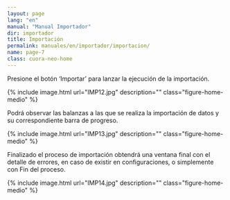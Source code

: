 ```yaml
---
layout: page
lang: "en"
manual: "Manual Importador"
dir: importador
title: Importación
permalink: manuales/en/importador/importacion/
name: page-7
class: cuora-neo-home
---
```


Presione el botón ‘Importar’ para lanzar la ejecución de la importación.

{% include image.html url="IMP12.jpg" description="" class="figure-home-medio" %}


Podrá observar las balanzas a las que se realiza la importación de datos y su correspondiente barra de progreso.


{% include image.html url="IMP13.jpg" description="" class="figure-home-medio" %}


Finalizado el proceso de importación obtendrá una ventana final con el detalle de errores, en caso de existir en configuraciones, o simplemente con Fin del proceso.


{% include image.html url="IMP14.jpg" description="" class="figure-home-medio" %}